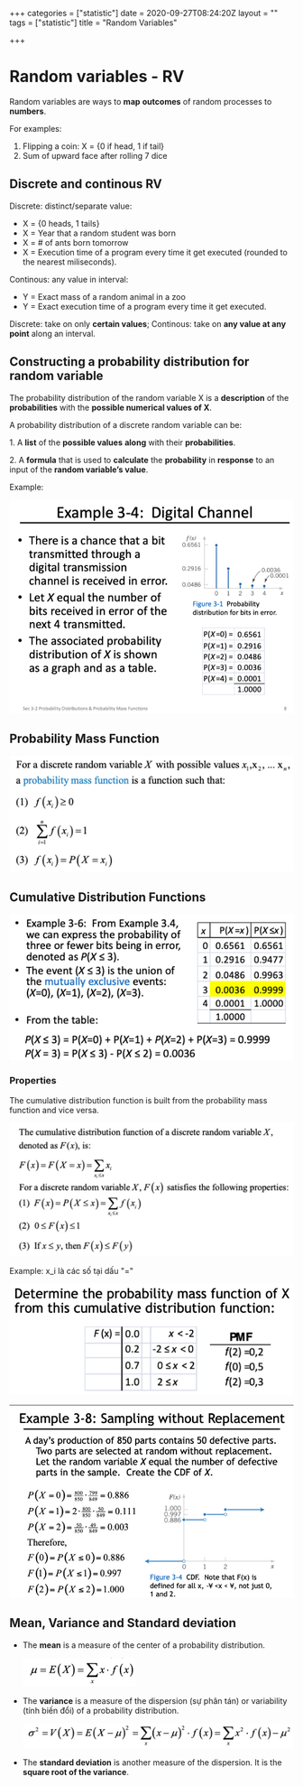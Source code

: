 +++
categories = ["statistic"]
date = 2020-09-27T08:24:20Z
layout = ""
tags = ["statistic"]
title = "Random Variables"

+++
# Random variables - RV

Random variables are ways to **map** **outcomes** of random processes to **numbers**.

For examples:

1. Flipping a coin: X = {0 if head, 1 if tail}
2. Sum of upward face after rolling 7 dice

## Discrete and continous RV

Discrete: distinct/separate value:

* X = {0 heads, 1 tails}
* X = Year that a random student was born
* X = # of ants born tomorrow
* X = Execution time of a program every time it get executed (rounded to the nearest miliseconds).

Continous: any value in interval:

* Y = Exact mass of a random animal in a zoo
* Y = Exact execution time of a program every time it get executed.

Discrete: take on only **certain values**; Continous: take on **any value at any point** along an interval.

## Constructing a probability distribution for random variable

The probability distribution of the random variable X is a **description** of the **probabilities** with the **possible numerical values of X**.

A probability distribution of a discrete random variable can be:

1\. A **list** of the **possible values** **along** with their **probabilities**.

2\. A **formula** that is used to **calculate** the **probability** in **response** to an input of the **random variable’s value**.

Example:

![](/static/uploads/screen-shot-2020-09-27-at-18-28-12.png)

## Probability Mass Function

![](/static/uploads/screen-shot-2020-09-27-at-18-52-24.png)

## Cumulative Distribution Functions

![](/static/uploads/screen-shot-2020-09-27-at-19-05-18.png)

### Properties

The cumulative distribution function is built from the probability mass function and vice versa.

![](/static/uploads/screen-shot-2020-09-27-at-19-07-31.png)

Example: x_i là các số tại dấu "="

![](/static/uploads/screen-shot-2020-09-27-at-20-58-58.png)

![](/static/uploads/screen-shot-2020-09-27-at-21-04-19.png)

## **Mean, Variance and Standard deviation**

* The **mean** is a measure of the center of a probability distribution.

  ![](/static/uploads/screen-shot-2020-09-27-at-21-32-43.png)
* The **variance** is a measure of the dispersion (sự phân tán) or variability (tính biến đổi) of a probability distribution.

  ![](/static/uploads/screen-shot-2020-09-27-at-21-33-12.png)
* The **standard deviation** is another measure of the dispersion. It is the **square root of the variance**.
